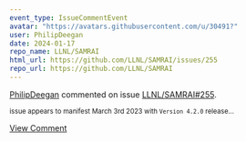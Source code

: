 ```yaml
---
event_type: IssueCommentEvent
avatar: "https://avatars.githubusercontent.com/u/30491?"
user: PhilipDeegan
date: 2024-01-17
repo_name: LLNL/SAMRAI
html_url: https://github.com/LLNL/SAMRAI/issues/255
repo_url: https://github.com/LLNL/SAMRAI
---
```


<a href='https://github.com/PhilipDeegan' target='_blank'>PhilipDeegan</a> commented on issue <a href='https://github.com/LLNL/SAMRAI/issues/255' target='_blank'>LLNL/SAMRAI#255</a>.

<small>issue appears to manifest March 3rd 2023 with `Version 4.2.0` release...</small>

<a href='https://github.com/LLNL/SAMRAI/issues/255' target='_blank'>View Comment</a>